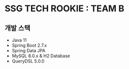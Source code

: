 # SSG TECH ROOKIE : TEAM B

## 개발 스택
- Java 11
- Spring Boot 2.7.x
- Spring Data JPA
- MySQL 8.0.x & H2 Database
- QueryDSL 5.0.0